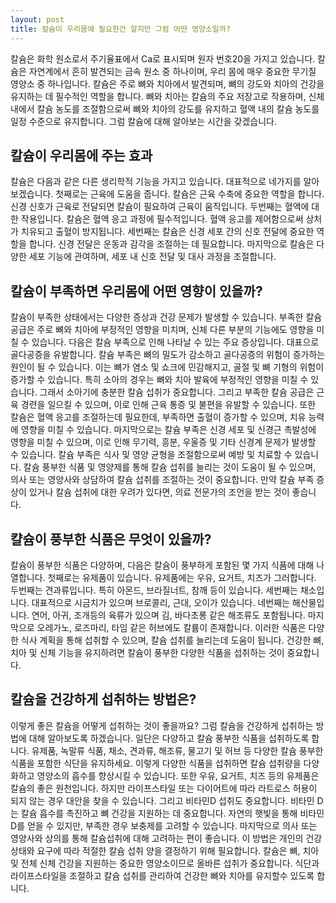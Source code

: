 ```yaml
---
layout: post
title: 칼슘이 우리몸에 필요한건 알지만 그럼 어떤 영양소일까?
---
```


칼슘은 화학 원소로서 주기율표에서 Ca로 표시되며 원자 번호20을 가지고 있습니다. 칼슘은 자연계에서 흔히 발견되는 금속 원소 중 하나이며, 우리 몸에 매우 중요한 무기질 영양소 중 하나입니다. 칼슘은 주로 뼈와 치아에서 발견되며, 뼈의 강도와 치아의 건강을 유지하는 데 필수적인 역할을 합니다. 뼈와 치아는 칼슘의 주요 저장고로 작용하며, 신체 내에서 칼슘 농도를 조절함으로써 뼈와 치아의 강도를 유지하고 혈액 내의 칼슘 농도를 일정 수준으로 유지합니다. 그럼 칼슘에 대해 알아보는 시간을 갖겠습니다.


<h2>칼슘이 우리몸에 주는 효과</h2>
 칼슘은 다음과 같은 다른 생리학적 기능을 가지고 있습니다. 대표적으로 네가지를 알아보겠습니다. 첫째로는 근육에 도움을 줍니다. 칼슘은 근육 수축에 중요한 역할을 합니다. 신경 신호가 근육로 전달되면 칼슘이 필요하여 근육이 움직입니다. 두번째는 혈액에 대한 작용입니다. 칼슘은 혈액 응고 과정에 필수적입니다. 혈액 응고를 제어함으로써 상처가 치유되고 출혈이 방지됩니다. 세번째는 칼슘은 신경 세포 간의 신호 전달에 중요한 역할을 합니다. 신경 전달은 운동과 감각을 조절하는 데 필요합니다. 마지막으로 칼슘은 다양한 세포 기능에 관여하며, 세포 내 신호 전달 및 대사 과정을 조절합니다.


<h2>칼슘이 부족하면 우리몸에 어떤 영향이 있을까?</h2>
칼슘이 부족한 상태에서는 다양한 증상과 건강 문제가 발생할 수 있습니다. 부족한 칼슘 공급은 주로 뼈와 치아에 부정적인 영향을 미치며, 신체 다른 부분의 기능에도 영향을 미칠 수 있습니다. 다음은 칼슘 부족으로 인해 나타날 수 있는 주요 증상입니다. 대표으로 골다공증을 유발합니다. 칼슘 부족은 뼈의 밀도가 감소하고 골다공증의 위험이 증가하는 원인이 될 수 있습니다. 이는 뼈가 염소 및 쇼크에 민감해지고, 골절 및 뼈 기형의 위험이 증가할 수 있습니다. 특히 소아의 경우는 뼈와 치아 발육에 부정적인 영향을 미칠 수 있습니다. 그래서 소아기에 충분한 칼슘 섭취가 중요합니다. 그리고 부족한 칼슘 공급은 근육 경련을 일으킬 수 있으며, 이로 인해 근육 통증 및 불편을 유발할 수 있습니다. 또한 칼슘은 혈액 응고를 조절하는데 필요한데, 부족하면 출혈이 증가할 수 있으며, 치유 능력에 영향을 미칠 수 있습니다. 마지막으로는 칼슘 부족은 신경 세포 및 신경근 촉발성에 영향을 미칠 수 있으며, 이로 인해 무기력, 흥분, 우울증 및 기타 신경계 문제가 발생할 수 있습니다. 칼슘 부족은 식사 및 영양 균형을 조절함으로써 예방 및 치료할 수 있습니다. 칼슘 풍부한 식품 및 영양제를 통해 칼슘 섭취를 늘리는 것이 도움이 될 수 있으며, 의사 또는 영양사와 상담하여 칼슘 섭취를 조절하는 것이 중요합니다. 만약 칼슘 부족 증상이 있거나 칼슘 섭취에 대한 우려가 있다면, 의료 전문가의 조언을 받는 것이 좋습니다.


<h2>캴슘이 풍부한 식품은 무엇이 있을까?</h2>
칼슘이 풍부한 식품은 다양하며, 다음은 칼슘이 풍부하게 포함된 몇 가지 식품에 대해 나열합니다. 첫째로는 유제품이 있습니다. 유제품에는 우유, 요거트, 치즈가 그러합니다. 두번째는 견과류입니다. 특히 아몬드, 브라질너트, 참깨 등이 있습니다. 세번째는 채소입니다. 대표적으로 시금치가 있으며 브로콜리, 근대, 오이가 있습니다. 네번째는 해산물입니다. 연어, 아귀, 조개등의 육류가 있으며 김, 바다초롱 같은 해조류도 포함됩니다. 마지막으로 오레가노, 로즈마리, 타임 같은 허브에도 칼륨이 존재합니다. 이러한 식품은 다양한 식사 계획을 통해 섭취할 수 있으며, 칼슘 섭취를 늘리는데 도움이 됩니다. 건강한 뼈, 치아 및 신체 기능을 유지하려면 칼슘이 풍부한 다양한 식품을 섭취하는 것이 중요합니다. 


<h2>칼슘을 건강하게 섭취하는 방법은?</h2>
이렇게 좋은 칼슘을 어떻게 섭취하는 것이 좋을까요? 그럼 칼슘을 건강하게 섭취하는 방법에 대해 알아보도록 하겠습니다. 일단은 다양하고 칼슘 풍부한 식품을 섭취하도록 합니다. 유제품, 녹말류 식품, 채소, 견과류, 해조류, 물고기 및 허브 등 다양한 칼슘 풍부한 식품을 포함한 식단을 유지하세요. 이렇게 다양한 식품을 섭취하면 칼슘 섭취량을 다양화하고 영양소의 흡수를 향상시킬 수 있습니다. 또한 우유, 요거트, 치즈 등의 유제품은 칼슘의 좋은 원천입니다. 하지만 라이프스타일 또는 다이어트에 따라 라트로스 허용이 되지 않는 경우 대안을 찾을 수 있습니다. 그리고 비타민D 섭취도 중요합니다. 비타민 D는 칼슘 흡수를 촉진하고 뼈 건강을 지원하는 데 중요합니다. 자연의 햇빛을 통해 비타민 D를 얻을 수 있지만, 부족한 경우 보충제를 고려할 수 있습니다. 마지막으로 의사 또는 영양사와 상의를 통해 칼슘섭취에 대해 고려하는 편이 좋습니다. 이 방법은 개인의 건강 상태와 요구에 따라 적절한 칼슘 섭취 양을 결정하기 위해 필요합니다. 칼슘은 뼈, 치아 및 전체 신체 건강을 지원하는 중요한 영양소이므로 올바른 섭취가 중요합니다. 식단과 라이프스타일을 조절하고 칼슘 섭취를 관리하여 건강한 뼈와 치아를 유지할수 있도록 합니다.